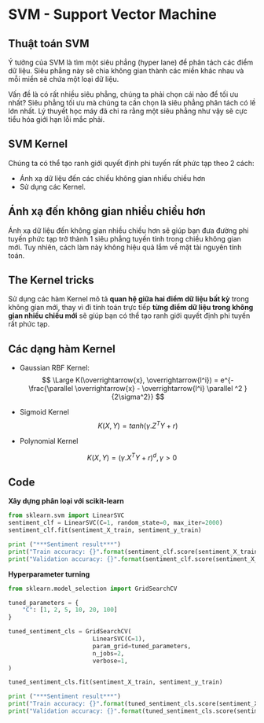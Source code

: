 # SVM - Support Vector Machine

## Thuật toán SVM

Ý tưởng của SVM là tìm một siêu phẳng (hyper lane) để phân tách các điểm dữ liệu. Siêu phẳng này sẽ chia không gian thành các miền khác nhau và mỗi miền sẽ chứa một loại dữ liệu.

Vấn đề là có rất nhiều siêu phẳng, chúng ta phải chọn cái nào để tối ưu nhất? Siêu phẳng tối ưu mà chúng ta cần chọn là siêu phẳng phân tách có lề lớn nhất. Lý thuyết học máy đã chỉ ra rằng một siêu phẳng như vậy sẽ cực tiểu hóa giới hạn lỗi mắc phải.

## SVM Kernel

Chúng ta có thể tạo ranh giới quyết định phi tuyến rất phức tạp theo 2 cách: 

- Ánh xạ dữ liệu đến các chiều không gian nhiều chiều hơn
- Sử dụng các Kernel.

 ## Ánh xạ đến không gian nhiều chiều hơn

Ánh xạ dữ liệu đến không gian nhiều chiều hơn sẽ giúp bạn đưa đường phi tuyến phức tạp trở thành 1 siêu phẳng tuyến tính trong chiều không gian mới. Tuy nhiên, cách làm này không hiệu quả lắm về mặt tài nguyên tính toán.

## The Kernel tricks

Sử dụng các hàm Kernel mô tả **quan hệ giữa hai điểm dữ liệu bất kỳ** trong không gian mới, thay vì đi tính toán trực tiếp **từng điểm dữ liệu trong không gian nhiều chiều mới** sẽ giúp bạn có thể tạo ranh giới quyết định phi tuyến rất phức tạp.

## Các dạng hàm Kernel

- Gaussian RBF Kernel: 
  $$
  \Large K(\overrightarrow{x}, \overrightarrow{l^i}) = e^{-\frac{\parallel \overrightarrow{x} - \overrightarrow{l^i} \parallel ^2 }{2\sigma^2}}
  $$

- Sigmoid Kernel
  $$
  K(X,Y) = tanh(\gamma . Z^TY + r)
  $$
  
- Polynomial Kernel

$$
K(X,Y) = (\gamma.X^TY + r)^d, \gamma > 0
$$

## Code

**Xây dựng phân loại với scikit-learn**

```python
from sklearn.svm import LinearSVC
sentiment_clf = LinearSVC(C=1, random_state=0, max_iter=2000)
sentiment_clf.fit(sentiment_X_train, sentiment_y_train)

print ("***Sentiment result***")
print("Train accuracy: {}".format(sentiment_clf.score(sentiment_X_train, sentiment_y_train)))
print("Validation accuracy: {}".format(sentiment_clf.score(sentiment_X_valid, sentiment_y_valid)))
```



**Hyperparameter turning**

```python
from sklearn.model_selection import GridSearchCV

tuned_parameters = {
    "C": [1, 2, 5, 10, 20, 100]
}

tuned_sentiment_cls = GridSearchCV(
                        LinearSVC(C=1),
                        param_grid=tuned_parameters,
                        n_jobs=2,
                        verbose=1,
)

tuned_sentiment_cls.fit(sentiment_X_train, sentiment_y_train)

print ("***Sentiment result***")
print("Train accuracy: {}".format(tuned_sentiment_cls.score(sentiment_X_train, sentiment_y_train)))
print("Validation accuracy: {}".format(tuned_sentiment_cls.score(sentiment_X_valid, sentiment_y_valid)))
```

